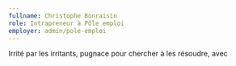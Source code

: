 ```yaml
---
fullname: Christophe Bonraisin
role: Intrapreneur à Pôle emploi
employer: admin/pole-emploi
---
```

Irrité par les irritants, pugnace pour chercher à les résoudre, avec <i aria-label="le sourire" class="large smile icon"></i>
